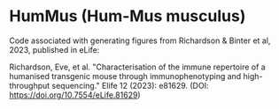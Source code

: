 # HumMus (Hum-Mus musculus)
Code associated with generating figures from Richardson &amp; Binter et al, 2023, published in eLife:

Richardson, Eve, et al. "Characterisation of the immune repertoire of a humanised transgenic mouse through immunophenotyping and high-throughput sequencing." Elife 12 (2023): e81629.
(DOI: https://doi.org/10.7554/eLife.81629)

